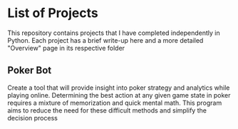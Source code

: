 # List of Projects
This repository contains projects that I have completed independently in Python. 
Each project has a brief write-up here and a more detailed "Overview" page in its respective folder
## Poker Bot
Create a tool that will provide insight into poker strategy and analytics while playing online.
Determining the best action at any given game state in poker requires a mixture of memorization and quick mental math. This program aims to reduce the need for these difficult methods and simplify the decision process
